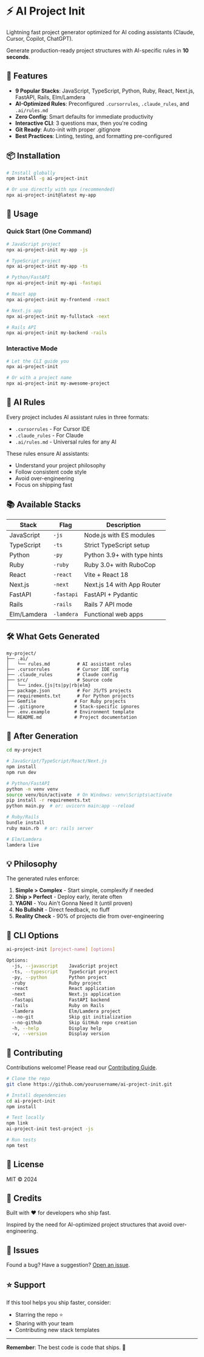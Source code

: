# ⚡ AI Project Init

Lightning fast project generator optimized for AI coding assistants (Claude, Cursor, Copilot, ChatGPT).

Generate production-ready project structures with AI-specific rules in **10 seconds**.

## 🚀 Features

- **9 Popular Stacks**: JavaScript, TypeScript, Python, Ruby, React, Next.js, FastAPI, Rails, Elm/Lamdera
- **AI-Optimized Rules**: Preconfigured `.cursorrules`, `.claude_rules`, and `.ai/rules.md`
- **Zero Config**: Smart defaults for immediate productivity
- **Interactive CLI**: 3 questions max, then you're coding
- **Git Ready**: Auto-init with proper .gitignore
- **Best Practices**: Linting, testing, and formatting pre-configured

## 📦 Installation

```bash
# Install globally
npm install -g ai-project-init

# Or use directly with npx (recommended)
npx ai-project-init@latest my-app
```

## 🎯 Usage

### Quick Start (One Command)

```bash
# JavaScript project
npx ai-project-init my-app -js

# TypeScript project
npx ai-project-init my-app -ts

# Python/FastAPI
npx ai-project-init my-api -fastapi

# React app
npx ai-project-init my-frontend -react

# Next.js app
npx ai-project-init my-fullstack -next

# Rails API
npx ai-project-init my-backend -rails
```

### Interactive Mode

```bash
# Let the CLI guide you
npx ai-project-init

# Or with a project name
npx ai-project-init my-awesome-project
```

## 🤖 AI Rules

Every project includes AI assistant rules in three formats:
- `.cursorrules` - For Cursor IDE
- `.claude_rules` - For Claude
- `.ai/rules.md` - Universal rules for any AI

These rules ensure AI assistants:
- Understand your project philosophy
- Follow consistent code style
- Avoid over-engineering
- Focus on shipping fast

## 📚 Available Stacks

| Stack | Flag | Description |
|-------|------|-------------|
| JavaScript | `-js` | Node.js with ES modules |
| TypeScript | `-ts` | Strict TypeScript setup |
| Python | `-py` | Python 3.9+ with type hints |
| Ruby | `-ruby` | Ruby 3.0+ with RuboCop |
| React | `-react` | Vite + React 18 |
| Next.js | `-next` | Next.js 14 with App Router |
| FastAPI | `-fastapi` | FastAPI + Pydantic |
| Rails | `-rails` | Rails 7 API mode |
| Elm/Lamdera | `-lamdera` | Functional web apps |

## 🛠️ What Gets Generated

```
my-project/
├── .ai/
│   └── rules.md          # AI assistant rules
├── .cursorrules          # Cursor IDE config
├── .claude_rules         # Claude config  
├── src/                  # Source code
│   └── index.{js|ts|py|rb|elm}
├── package.json          # For JS/TS projects
├── requirements.txt      # For Python projects
├── Gemfile              # For Ruby projects
├── .gitignore           # Stack-specific ignores
├── .env.example         # Environment template
└── README.md            # Project documentation
```

## 🏃 After Generation

```bash
cd my-project

# JavaScript/TypeScript/React/Next.js
npm install
npm run dev

# Python/FastAPI
python -m venv venv
source venv/bin/activate  # On Windows: venv\Scripts\activate
pip install -r requirements.txt
python main.py  # or: uvicorn main:app --reload

# Ruby/Rails
bundle install
ruby main.rb  # or: rails server

# Elm/Lamdera
lamdera live
```

## 💡 Philosophy

The generated rules enforce:
1. **Simple > Complex** - Start simple, complexify if needed
2. **Ship > Perfect** - Deploy early, iterate often
3. **YAGNI** - You Ain't Gonna Need It (until proven)
4. **No Bullshit** - Direct feedback, no fluff
5. **Reality Check** - 90% of projects die from over-engineering

## 🔧 CLI Options

```bash
ai-project-init [project-name] [options]

Options:
  -js, --javascript    JavaScript project
  -ts, --typescript    TypeScript project
  -py, --python        Python project
  -ruby                Ruby project
  -react               React application
  -next                Next.js application
  -fastapi             FastAPI backend
  -rails               Ruby on Rails
  -lamdera             Elm/Lamdera project
  --no-git             Skip git initialization
  --no-github          Skip GitHub repo creation
  -h, --help           Display help
  -v, --version        Display version
```

## 🤝 Contributing

Contributions welcome! Please read our [Contributing Guide](CONTRIBUTING.md).

```bash
# Clone the repo
git clone https://github.com/yourusername/ai-project-init.git

# Install dependencies
cd ai-project-init
npm install

# Test locally
npm link
ai-project-init test-project -js

# Run tests
npm test
```

## 📜 License

MIT © 2024

## 🙏 Credits

Built with ❤️ for developers who ship fast.

Inspired by the need for AI-optimized project structures that avoid over-engineering.

## 🐛 Issues

Found a bug? Have a suggestion? [Open an issue](https://github.com/yourusername/ai-project-init/issues).

## ⭐ Support

If this tool helps you ship faster, consider:
- Starring the repo ⭐
- Sharing with your team
- Contributing new stack templates

---

**Remember**: The best code is code that ships. 🚀